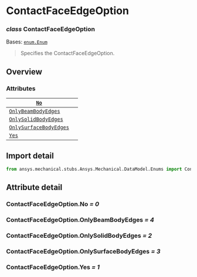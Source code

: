 # ContactFaceEdgeOption

### *class* ContactFaceEdgeOption

Bases: [`enum.Enum`](https://docs.python.org/3/library/enum.html#enum.Enum)

> Specifies the ContactFaceEdgeOption.

> <!-- !! processed by numpydoc !! -->

## Overview

### Attributes

| [`No`](#ContactFaceEdgeOption.No)                                     |    |
|-----------------------------------------------------------------------|----|
| [`OnlyBeamBodyEdges`](#ContactFaceEdgeOption.OnlyBeamBodyEdges)       |    |
| [`OnlySolidBodyEdges`](#ContactFaceEdgeOption.OnlySolidBodyEdges)     |    |
| [`OnlySurfaceBodyEdges`](#ContactFaceEdgeOption.OnlySurfaceBodyEdges) |    |
| [`Yes`](#ContactFaceEdgeOption.Yes)                                   |    |

## Import detail

```python
from ansys.mechanical.stubs.Ansys.Mechanical.DataModel.Enums import ContactFaceEdgeOption
```

## Attribute detail

### ContactFaceEdgeOption.No *= 0*

### ContactFaceEdgeOption.OnlyBeamBodyEdges *= 4*

### ContactFaceEdgeOption.OnlySolidBodyEdges *= 2*

### ContactFaceEdgeOption.OnlySurfaceBodyEdges *= 3*

### ContactFaceEdgeOption.Yes *= 1*
